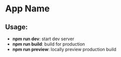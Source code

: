 # App Name

## Usage:

- **npm run dev**: start dev server
- **npm run build**: build for production
- **npm run preview**: locally preview production build


